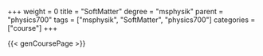 +++
weight = 0
title = "SoftMatter"
degree = "msphysik"
parent = "physics700"
tags = ["msphysik", "SoftMatter", "physics700"]
categories = ["course"]
+++

{{< genCoursePage >}}

